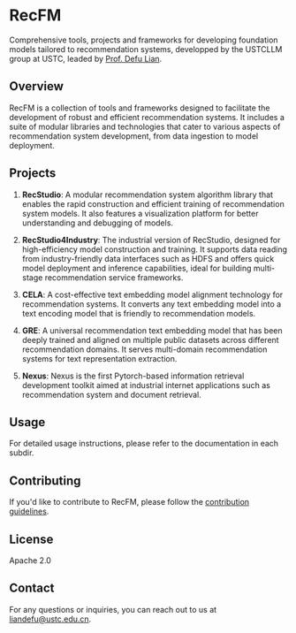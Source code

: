 # RecFM

Comprehensive tools, projects and frameworks for developing foundation models tailored to recommendation systems, developped by the USTCLLM group at USTC, leaded by [Prof. Defu Lian](https://faculty.ustc.edu.cn/liandefu).

## Overview

RecFM is a collection of tools and frameworks designed to facilitate the development of robust and efficient recommendation systems. It includes a suite of modular libraries and technologies that cater to various aspects of recommendation system development, from data ingestion to model deployment.

## Projects

1. **RecStudio**: A modular recommendation system algorithm library that enables the rapid construction and efficient training of recommendation system models. It also features a visualization platform for better understanding and debugging of models.

2. **RecStudio4Industry**: The industrial version of RecStudio, designed for high-efficiency model construction and training. It supports data reading from industry-friendly data interfaces such as HDFS and offers quick model deployment and inference capabilities, ideal for building multi-stage recommendation service frameworks.

3. **CELA**: A cost-effective text embedding model alignment technology for recommendation systems. It converts any text embedding model into a text encoding model that is friendly to recommendation models.

4. **GRE**: A universal recommendation text embedding model that has been deeply trained and aligned on multiple public datasets across different recommendation domains. It serves multi-domain recommendation systems for text representation extraction.

5. **Nexus**: Nexus is the first Pytorch-based information retrieval development toolkit aimed at industrial internet applications such as recommendation system and document retrieval.


## Usage

For detailed usage instructions, please refer to the documentation in each subdir.

## Contributing

If you'd like to contribute to RecFM, please follow the [contribution guidelines](LINK_TO_CONTRIBUTION_GUIDELINES).

## License

Apache 2.0

## Contact

For any questions or inquiries, you can reach out to us at liandefu@ustc.edu.cn.